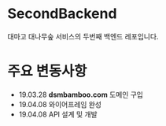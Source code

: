 # SecondBackend
대마고 대나무숲 서비스의 두번째 백엔드 레포입니다.

# 주요 변동사항
- 19.03.28 **dsmbamboo.com** 도메인 구입
- 19.04.08 와이어프레임 완성
- 19.04.08 API 설계 및 개발 
